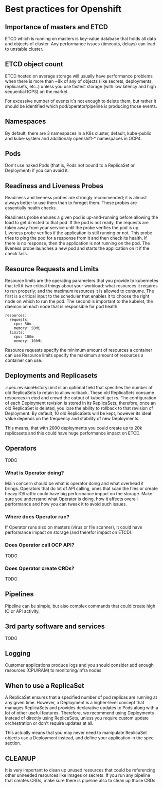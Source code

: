 # Best practices for Openshift

## Importance of masters and ETCD

ETCD which is running on masters is key-value database that holds all data and objects of cluster. Any performance issues (timeouts, delays) can lead to unstable cluster.

## ETCD object count

ETCD hosted on average storage will usually have performance problems when there is more than ~8k of any of objects (like secrets, deployments, replicasets, etc..) unless you use fastest storage (with low latency and high sequential IOPS) on the market.

For excessive number of events it's not enough to delete them, but rather it should be identified which pod/operator/pipeline is producing those events.

## Namespaces

By default, there are 3 namespaces in a K8s cluster, default, kube-public and kube-system and additionaly openshift-* namespaces in OCP4.

## Pods

Don't use naked Pods (that is, Pods not bound to a ReplicaSet or Deployment) if you can avoid it. 

## Readiness and Liveness Probes

Readiness and liveness probes are strongly recommended; it is almost always better to use them than to foreget them. These probes are essentially health checks.

Readiness probe ensures a given pod is up-and-running before allowing the load to get directed to that pod. If the pod is not ready, the requests are taken away from your service until the probe verifies the pod is up.
Liveness probe verifies if the application is still running or not. This probe tries to ping the pod for a response from it and then check its health. If there is no response, then the application is not running on the pod. The liveness probe launches a new pod and starts the application on it if the check fails.

## Resource Requests and Limits

Resource limits are the operating parameters that you provide to kubernetes that tell it two critical things about your workload: what resources it requires to run properly; and the maximum resources it is allowed to consume. The first is a critical input to the scheduler that enables it to choose the right node on which to run the pod. The second is important to the kubelet, the daemon on each node that is responsible for pod health.

```
resources:
  requests:
    cpu: 50m
    memory: 50Mi
  limits:
    cpu: 100m
    memory: 100Mi
```

Resource requests specify the minimum amount of resources a container can use
Resource limits specify the maximum amount of resources a container can use.


## Deployments and Replicasets

.spec.revisionHistoryLimit is an optional field that specifies the number of old ReplicaSets to retain to allow rollback. These old ReplicaSets consume resources in etcd and crowd the output of kubectl get rs. The configuration of each Deployment revision is stored in its ReplicaSets; therefore, once an old ReplicaSet is deleted, you lose the ability to rollback to that revision of Deployment. By default, 10 old ReplicaSets will be kept, however its ideal value depends on the frequency and stability of new Deployments.

This means, that with 2000 deployments you could create up to 20k replicasets and this could have huge performance impact on ETCD.

## Operators 

TODO

### What is Operator doing?

Main concern should be what is operator doing and what overhead it brings. Operators that do lot of API calling, ones that scan the files or create heavy IO/traffic could have big performance impact on the storage. Make sure you understand what Operator is doing, how it affects overall performance and how you can tweak it to avoid such issues.

### Where does Operator run?

If Operator runs also on masters (virus or file scanner), it could have performance impact on storage (and therefor impact on ETCD).

### Does Operator call OCP API?

TODO

### Does Operator create CRDs?

TODO

## Pipelines

Pipeline can be simple, but also complex commands that could create high IO or API activity.

## 3rd party software and services

TODO

## Logging

Customer applications produce logs and you should consider add enough resources (CPU/RAM) to monitoring/infra nodes.


## When to use a ReplicaSet

A ReplicaSet ensures that a specified number of pod replicas are running at any given time. However, a Deployment is a higher-level concept that manages ReplicaSets and provides declarative updates to Pods along with a lot of other useful features. Therefore, we recommend using Deployments instead of directly using ReplicaSets, unless you require custom update orchestration or don't require updates at all.

This actually means that you may never need to manipulate ReplicaSet objects use a Deployment instead, and define your application in the spec section.


## CLEANUP

It is very important to clean up unused resources that could be referencing other unneeded resources like images or secrets. If you run any pipeline that creates CRDs, make sure there is pipeline also to clean up those CRDs.